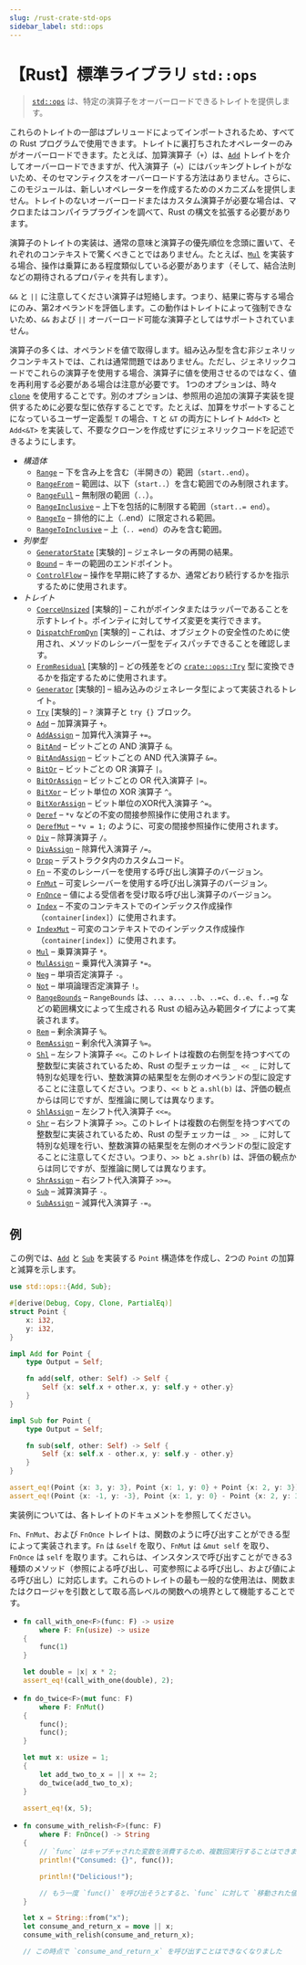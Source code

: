 ```yaml
---
slug: /rust-crate-std-ops
sidebar_label: std::ops
---
```


# 【Rust】標準ライブラリ `std::ops`

> [`std::ops`](https://doc.rust-lang.org/std/ops/) は、特定の演算子をオーバーロードできるトレイトを提供します。

これらのトレイトの一部はプレリュードによってインポートされるため、すべての Rust プログラムで使用できます。トレイトに裏打ちされたオペレーターのみがオーバーロードできます。たとえば、加算演算子（`+`）は、[`Add`](https://doc.rust-lang.org/std/ops/trait.Add.html) トレイトを介してオーバーロードできますが、代入演算子（`=`）にはバッキングトレイトがないため、そのセマンティクスをオーバーロードする方法はありません。さらに、このモジュールは、新しいオペレーターを作成するためのメカニズムを提供しません。トレイトのないオーバーロードまたはカスタム演算子が必要な場合は、マクロまたはコンパイラプラグインを調べて、Rust の構文を拡張する必要があります。

演算子のトレイトの実装は、通常の意味と演算子の優先順位を念頭に置いて、それぞれのコンテキストで驚くべきことではありません。たとえば、[`Mul`](https://doc.rust-lang.org/std/ops/trait.Mul.html) を実装する場合、操作は乗算にある程度類似している必要があります（そして、結合法則などの期待されるプロパティを共有します）。

`&&` と `||` に注意してください演算子は短絡します。つまり、結果に寄与する場合にのみ、第2オペランドを評価します。この動作はトレイトによって強制できないため、`&&` および `||` オーバーロード可能な演算子としてはサポートされていません。

演算子の多くは、オペランドを値で取得します。組み込み型を含む非ジェネリックコンテキストでは、これは通常問題ではありません。ただし、ジェネリックコードでこれらの演算子を使用する場合、演算子に値を使用させるのではなく、値を再利用する必要がある場合は注意が必要です。 1つのオプションは、時々 [`clone`](https://doc.rust-lang.org/std/clone/trait.Clone.html#tymethod.clone) を使用することです。別のオプションは、参照用の追加の演算子実装を提供するために必要な型に依存することです。たとえば、加算をサポートすることになっているユーザー定義型 `T` の場合、`T` と `&T` の両方にトレイト `Add<T>` と `Add<&T>` を実装して、不要なクローンを作成せずにジェネリックコードを記述できるようにします。

- _構造体_
  - [`Range`](https://doc.rust-lang.org/std/ops/struct.Range.html) – 下を含み上を含む（半開きの）範囲（`start..end`）。
  - [`RangeFrom`](https://doc.rust-lang.org/std/ops/struct.RangeFrom.html) – 範囲は、以下（`start..`）を含む範囲でのみ制限されます。
  - [`RangeFull`](https://doc.rust-lang.org/std/ops/struct.RangeFull.html) – 無制限の範囲（`..`）。
  - [`RangeInclusive`](https://doc.rust-lang.org/std/ops/struct.RangeInclusive.html) – 上下を包括的に制限する範囲（`start..= end`）。
  - [`RangeTo`](https://doc.rust-lang.org/std/ops/struct.RangeTo.html) – 排他的に上（..end）に限定される範囲。
  - [`RangeToInclusive`](https://doc.rust-lang.org/std/ops/struct.RangeToInclusive.html) – 上（`.. =end`）のみを含む範囲。
- _列挙型_
  - [`GeneratorState`](https://doc.rust-lang.org/std/ops/enum.GeneratorState.html) [実験的] – ジェネレータの再開の結果。
  - [`Bound`](https://doc.rust-lang.org/std/ops/enum.Bound.html) – キーの範囲のエンドポイント。
  - [`ControlFlow`](https://doc.rust-lang.org/std/ops/enum.ControlFlow.html) – 操作を早期に終了するか、通常どおり続行するかを指示するために使用されます。
- _トレイト_
  - [`CoerceUnsized`](https://doc.rust-lang.org/std/ops/trait.CoerceUnsized.html) [実験的] – これがポインタまたはラッパーであることを示すトレイト。ポインティに対してサイズ変更を実行できます。
  - [`DispatchFromDyn`](https://doc.rust-lang.org/std/ops/trait.DispatchFromDyn.html) [実験的] – これは、オブジェクトの安全性のために使用され、メソッドのレシーバー型をディスパッチできることを確認します。
  - [`FromResidual`](https://doc.rust-lang.org/std/ops/trait.FromResidual.html) [実験的] – どの残差をどの [`crate::ops::Try`](https://doc.rust-lang.org/std/ops/trait.Try.html) 型に変換できるかを指定するために使用されます。
  - [`Generator`](https://doc.rust-lang.org/std/ops/trait.Generator.html) [実験的] – 組み込みのジェネレータ型によって実装されるトレイト。
  - [`Try`](https://doc.rust-lang.org/std/ops/trait.Try.html) [実験的] – `?` 演算子と `try {}` ブロック。
  - [`Add`](https://doc.rust-lang.org/std/ops/trait.Add.html) – 加算演算子 `+`。
  - [`AddAssign`](https://doc.rust-lang.org/std/ops/trait.AddAssign.html) – 加算代入演算子 `+=`。
  - [`BitAnd`](https://doc.rust-lang.org/std/ops/trait.BitAnd.html) – ビットごとの AND 演算子 `&`。
  - [`BitAndAssign`](https://doc.rust-lang.org/std/ops/trait.BitAndAssign.html) – ビットごとの AND 代入演算子 `&=`。
  - [`BitOr`](https://doc.rust-lang.org/std/ops/trait.BitOr.html) – ビットごとの OR 演算子 `|`。
  - [`BitOrAssign`](https://doc.rust-lang.org/std/ops/trait.BitOrAssign.html) – ビットごとの OR 代入演算子 `|=`。
  - [`BitXor`](https://doc.rust-lang.org/std/ops/trait.BitXor.html) – ビット単位の XOR 演算子 `^`。
  - [`BitXorAssign`](https://doc.rust-lang.org/std/ops/trait.BitXorAssign.html) – ビット単位のXOR代入演算子 `^=`。
  - [`Deref`](https://doc.rust-lang.org/std/ops/trait.Deref.html) – `*v` などの不変の間接参照操作に使用されます。
  - [`DerefMut`](https://doc.rust-lang.org/std/ops/trait.DerefMut.html) – `*v = 1;` のように、可変の間接参照操作に使用されます。
  - [`Div`](https://doc.rust-lang.org/std/ops/trait.Div.html) – 除算演算子 `/`。
  - [`DivAssign`](https://doc.rust-lang.org/std/ops/trait.DivAssign.html) – 除算代入演算子 `/=`。
  - [`Drop`](https://doc.rust-lang.org/std/ops/trait.Drop.html) – デストラクタ内のカスタムコード。
  - [`Fn`](https://doc.rust-lang.org/std/ops/trait.Fn.html) – 不変のレシーバーを使用する呼び出し演算子のバージョン。
  - [`FnMut`](https://doc.rust-lang.org/std/ops/trait.FnMut.html) – 可変レシーバーを使用する呼び出し演算子のバージョン。
  - [`FnOnce`](https://doc.rust-lang.org/std/ops/trait.FnOnce.html) – 値による受信者を受け取る呼び出し演算子のバージョン。
  - [`Index`](https://doc.rust-lang.org/std/ops/trait.Index.html) – 不変のコンテキストでのインデックス作成操作（`container[index]`）に使用されます。
  - [`IndexMut`](https://doc.rust-lang.org/std/ops/trait.IndexMut.html) – 可変のコンテキストでのインデックス作成操作（`container[index]`）に使用されます。
  - [`Mul`](https://doc.rust-lang.org/std/ops/trait.Mul.html) – 乗算演算子 `*`。
  - [`MulAssign`](https://doc.rust-lang.org/std/ops/trait.MulAssign.html) – 乗算代入演算子 `*=`。
  - [`Neg`](https://doc.rust-lang.org/std/ops/trait.Neg.html) – 単項否定演算子 `-`。
  - [`Not`](https://doc.rust-lang.org/std/ops/trait.Not.html) – 単項論理否定演算子 `!`。
  - [`RangeBounds`](https://doc.rust-lang.org/std/ops/trait.RangeBounds.html) – `RangeBounds` は、`..`、`a..`、`..b`、`..=c`、`d..e`、`f..=g` などの範囲構文によって生成される Rust の組み込み範囲タイプによって実装されます。
  - [`Rem`](https://doc.rust-lang.org/std/ops/trait.Rem.html) – 剰余演算子 `%`。
  - [`RemAssign`](https://doc.rust-lang.org/std/ops/trait.RemAssign.html) – 剰余代入演算子 `%=`。
  - [`Shl`](https://doc.rust-lang.org/std/ops/trait.Shl.html) – 左シフト演算子 `<<`。このトレイトは複数の右側型を持つすべての整数型に実装されているため、Rust の型チェッカーは `_ << _` に対して特別な処理を行い、整数演算の結果型を左側のオペランドの型に設定することに注意してください。つまり、`<< b` と `a.shl(b)` は、評価の観点からは同じですが、型推論に関しては異なります。
  - [`ShlAssign`](https://doc.rust-lang.org/std/ops/trait.ShlAssign.html) – 左シフト代入演算子 `<<=`。
  - [`Shr`](https://doc.rust-lang.org/std/ops/trait.Shr.html) – 右シフト演算子 `>>`。このトレイトは複数の右側型を持つすべての整数型に実装されているため、Rust の型チェッカーは `_ >> _` に対して特別な処理を行い、整数演算の結果型を左側のオペランドの型に設定することに注意してください。つまり、`>> b`と `a.shr(b)` は、評価の観点からは同じですが、型推論に関しては異なります。
  - [`ShrAssign`](https://doc.rust-lang.org/std/ops/trait.ShrAssign.html) – 右シフト代入演算子 `>>=`。
  - [`Sub`](https://doc.rust-lang.org/std/ops/trait.Sub.html) – 減算演算子 `-`。
  - [`SubAssign`](https://doc.rust-lang.org/std/ops/trait.SubAssign.html) – 減算代入演算子 `-=`。

## 例

この例では、[`Add`](https://doc.rust-lang.org/std/ops/trait.Add.html) と [`Sub`](https://doc.rust-lang.org/std/ops/trait.Sub.html) を実装する `Point` 構造体を作成し、2つの `Point` の加算と減算を示します。

```rust
use std::ops::{Add, Sub};

#[derive(Debug, Copy, Clone, PartialEq)]
struct Point {
    x: i32,
    y: i32,
}

impl Add for Point {
    type Output = Self;

    fn add(self, other: Self) -> Self {
        Self {x: self.x + other.x, y: self.y + other.y}
    }
}

impl Sub for Point {
    type Output = Self;

    fn sub(self, other: Self) -> Self {
        Self {x: self.x - other.x, y: self.y - other.y}
    }
}

assert_eq!(Point {x: 3, y: 3}, Point {x: 1, y: 0} + Point {x: 2, y: 3});
assert_eq!(Point {x: -1, y: -3}, Point {x: 1, y: 0} - Point {x: 2, y: 3});
```

実装例については、各トレイトのドキュメントを参照してください。

`Fn`、`FnMut`、および `FnOnce` トレイトは、関数のように呼び出すことができる型によって実装されます。`Fn` は `&self` を取り、`FnMut` は `&mut self` を取り、`FnOnce` は `self` を取ります。これらは、インスタンスで呼び出すことができる3種類のメソッド（参照による呼び出し、可変参照による呼び出し、および値による呼び出し）に対応します。これらのトレイトの最も一般的な使用法は、関数またはクロージャを引数として取る高レベルの関数への境界として機能することです。

- ```rust title="例：Fn をパラメータとして使用"
  fn call_with_one<F>(func: F) -> usize
      where F: Fn(usize) -> usize
  {
      func(1)
  }
  
  let double = |x| x * 2;
  assert_eq!(call_with_one(double), 2);
  ```

- ```rust title="例：FnMut をパラメータとして使用"
  fn do_twice<F>(mut func: F)
      where F: FnMut()
  {
      func();
      func();
  }
  
  let mut x: usize = 1;
  {
      let add_two_to_x = || x += 2;
      do_twice(add_two_to_x);
  }
  
  assert_eq!(x, 5);
  ```

- ```rust title="例：FnOnce をパラメータとして使用"
  fn consume_with_relish<F>(func: F)
      where F: FnOnce() -> String
  {
      // `func` はキャプチャされた変数を消費するため、複数回実行することはできません
      println!("Consumed: {}", func());
  
      println!("Delicious!");
  
      // もう一度 `func()` を呼び出そうとすると、`func` に対して `移動された値の使用` エラーがスローされます。
  }
  
  let x = String::from("x");
  let consume_and_return_x = move || x;
  consume_with_relish(consume_and_return_x);
  
  // この時点で `consume_and_return_x` を呼び出すことはできなくなりました
  ```
